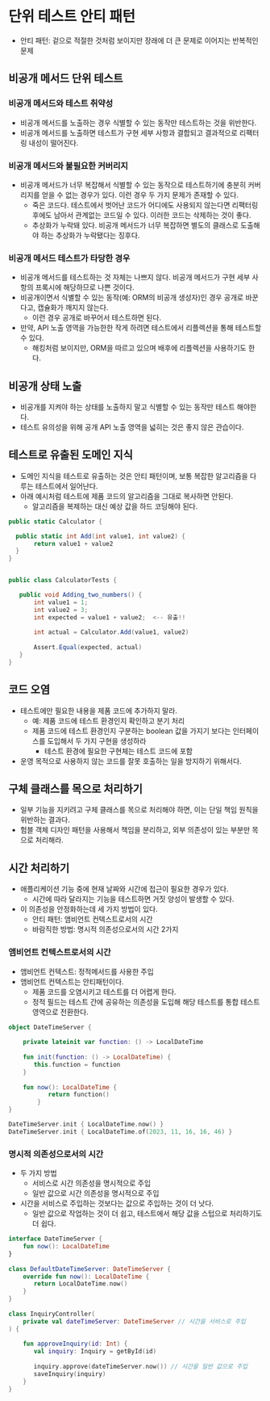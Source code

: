 # 단위 테스트 안티 패턴

- 안티 패턴: 겉으로 적절한 것처럼 보이지만 장래에 더 큰 문제로 이어지는 반복적인 문제

## 비공개 메서드 단위 테스트

### 비공개 메서드와 테스트 취약성

- 비공개 메서드를 노출하는 경우 식별할 수 있는 동작만 테스트하는 것을 위반한다.
- 비공개 메서드를 노출하면 테스트가 구현 세부 사항과 결합되고 결과적으로 리팩터링 내성이 떨어진다.

### 비공개 메서드와 불필요한 커버리지

- 비공개 메서드가 너무 복잡해서 식별할 수 있는 동작으로 테스트하기에 충분히 커버리지를 얻을 수 없는 경우가 있다. 이런 경우 두 가지 문제가 존재할 수 있다.
	- 죽은 코드다. 테스트에서 벗어난 코드가 어디에도 사용되지 않는다면 리팩터링 후에도 남아서 관계없는 코드일 수 있다. 이러한 코드는 삭제하는 것이 좋다.
	- 추상화가 누락돼 있다. 비공개 메서드가 너무 복잡하면 별도의 클래스로 도출해야 하는 추상화가 누락됐다는 징후다.

### 비공개 메서드 테스트가 타당한 경우

- 비공개 메서드를 테스트하는 것 자체는 나쁘지 않다. 비공개 메서드가 구현 세부 사항의 프록시에 해당하므로 나쁜 것이다.
- 비공개이면서 식별할 수 있는 동작(예: ORM의 비공개 생성자)인 경우 공개로 바꾼다고, 캡슐화가 깨지지 않는다.
	- 이런 경우 공개로 바꾸어서 테스트하면 된다.
- 만약, API 노출 영역을 가능한한 작게 하려면 테스트에서 리플렉션을 통해 테스트할 수 있다.
	- 해킹처럼 보이지만, ORM을 따르고 있으며 배후에 리플렉션을 사용하기도 한다.

## 비공개 상태 노출

- 비공개를 지켜야 하는 상태를 노출하지 말고 식별할 수 있는 동작만 테스트 해야한다.
- 테스트 유의성을 위해 공개 API 노출 영역을 넓히는 것은 좋지 않은 관습이다.

## 테스트로 유출된 도메인 지식

- 도메인 지식을 테스트로 유출하는 것은 안티 패턴이며, 보통 복잡한 알고리즘을 다루는 테스트에서 일어난다.
- 아래 예시처럼 테스트에 제품 코드의 알고리즘을 그대로 복사하면 안된다.
	- 알고리즘을 복제하는 대신 예상 값을 하드 코딩해야 된다.

```c#
public static Calculator {

  public static int Add(int value1, int value2) {
       return value1 + value2
  }
}


public class CalculatorTests {

   public void Adding_two_numbers() {
       int value1 = 1;
       int value2 = 3;
       int expected = value1 + value2;  <-- 유출!! 
       
       int actual = Calculator.Add(value1, value2)
   
       Assert.Equal(expected, actual)
   }
}
```

## 코드 오염

- 테스트에만 필요한 내용을 제품 코드에 추가하지 말라.
	- 예: 제품 코드에 테스트 환경인지 확인하고 분기 처리
	- 제품 코드에 테스트 환경인지 구분하는 boolean 값을 가지기 보다는 인터페이스를 도입해서 두 가지 구현을 생성하라
		- 테스트 환경에 필요한 구현체는 테스트 코드에 포함
- 운영 목적으로 사용하지 않는 코드를 잘못 호출하는 일을 방지하기 위해서다.

## 구체 클래스를 목으로 처리하기

- 일부 기능을 지키려고 구체 클래스를 목으로 처리해야 하면, 이는 단일 책임 원칙을 위반하는 결과다.
- 험블 객체 디자인 패턴을 사용해서 책임을 분리하고, 외부 의존성이 있는 부분만 목으로 처리해라.

## 시간 처리하기

- 애플리케이션 기능 중에 현재 날짜와 시간에 접근이 필요한 경우가 있다.
	- 시간에 따라 달라지는 기능을 테스트하면 거짓 양성이 발생할 수 있다.
- 이 의존성을 안정화하는데 세 가지 방법이 있다.
	- 안티 패턴: 앰비언트 컨텍스트로서의 시간
	- 바람직한 방법: 명시적 의존성으로서의 시간 2가지

### 앰비언트 컨텍스트로서의 시간

- 앰비언트 컨텍스트: 정적메서드를 사용한 주입
- 앰비언트 컨텍스트는 안티패턴이다.
	- 제품 코드를 오염시키고 테스트를 더 어렵게 한다.
	- 정적 필드는 테스트 간에 공유하는 의존성을 도입해 해당 테스트를 통합 테스트 영역으로 전환한다.

```kotlin
object DateTimeServer {  
  
    private lateinit var function: () -> LocalDateTime  
    
    fun init(function: () -> LocalDateTime) {  
       this.function = function   
	}
	   
	fun now(): LocalDateTime {  
	       return function()  
	    }  
}

DateTimeServer.init { LocalDateTime.now() }  
DateTimeServer.init { LocalDateTime.of(2023, 11, 16, 16, 46) }
```

### 명시적 의존성으로서의 시간

- 두 가지 방법
	- 서비스로 시간 의존성을 명시적으로 주입
	- 일반 값으로 시간 의존성을 명시적으로 주입
- 시간을 서비스로 주입하는 것보다는 값으로 주입하는 것이 더 낫다.
	- 일반 값으로 작업하는 것이 더 쉽고, 테스트에서 해당 값을 스텁으로 처리하기도 더 쉽다.

```kotlin
interface DateTimeServer {  
    fun now(): LocalDateTime  
}  
  
class DefaultDateTimeServer: DateTimeServer {  
    override fun now(): LocalDateTime {  
       return LocalDateTime.now()  
    }  
}  
  
class InquiryController(  
    private val dateTimeServer: DateTimeServer // 시간을 서비스로 주입  
) {  
  
    fun approveInquiry(id: Int) {  
       val inquiry: Inquiry = getById(id)  
  
       inquiry.approve(dateTimeServer.now()) // 시간을 일반 값으로 주입  
       saveInquiry(inquiry)  
    }  
}
```